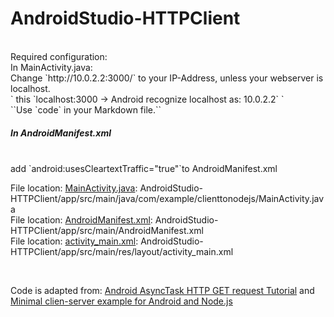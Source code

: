 # AndroidStudio-HTTPClient
<br>
Required configuration:
<br>
In MainActivity.java: 
<br>
Change `http://10.0.2.2:3000/` 
to your IP-Address, unless your webserver is localhost. <br>
` this `localhost:3000 -> Android recognize localhost as: 10.0.2.2` `
<br>
``Use `code` in your Markdown file.``
<br>

##### In AndroidManifest.xml
<br>
add `android:usesCleartextTraffic="true"`to AndroidManifest.xml<br>



File location: [MainActivity.java](https://github.com/KushMax/AndroidStudio-HTTPClient/blob/master/app/src/main/java/com/example/clienttonodejs/MainActivity.java): AndroidStudio-HTTPClient/app/src/main/java/com/example/clienttonodejs/MainActivity.java<br>
File location: [AndroidManifest.xml](AndroidStudio-HTTPClient/app/src/main/AndroidManifest.xml): AndroidStudio-HTTPClient/app/src/main/AndroidManifest.xml<br>
File location: [activity_main.xml](https://github.com/KushMax/AndroidStudio-HTTPClient/blob/master/app/src/main/res/layout/activity_main.xml): AndroidStudio-HTTPClient/app/src/main/res/layout/activity_main.xml<br>

<br>

Code is adapted from: 
[Android AsyncTask HTTP GET request Tutorial](https://medium.com/@JasonCromer/android-asynctask-http-request-tutorial-6b429d833e28) and
[Minimal clien-server example for Android and Node.js](https://suragch.medium.com/minimal-client-server-example-for-android-and-node-js-343780f28c28)<br>

